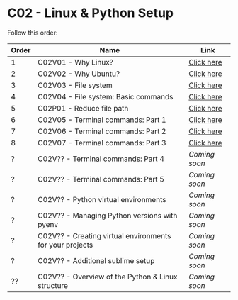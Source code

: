 # C02 - Linux & Python Setup

Follow this order:


| Order | Name                                                    | Link                     |
|-------|---------------------------------------------------------|--------------------------|
| 1     | C02V01 - Why Linux?                                     | [Click here](01-C02V01/) |
| 2     | C02V02 - Why Ubuntu?                                    | [Click here](02-C02V02/) |
| 3     | C02V03 - File system                                    | [Click here](03-C02V03/) |
| 4     | C02V04 - File system: Basic commands                    | [Click here](04-C02V04/) |
| 5     | C02P01 - Reduce file path                               | [Click here](05-C02P01/) |
| 6     | C02V05 - Terminal commands: Part 1                      | [Click here](06-C02V05/) |
| 7     | C02V06 - Terminal commands: Part 2                      | [Click here](07-C02V06/) |
| 8     | C02V07 - Terminal commands: Part 3                      | [Click here](08-C02V07/) |
| ?     | C02V?? - Terminal commands: Part 4                      | *Coming soon*            |
| ?     | C02V?? - Terminal commands: Part 5                      | *Coming soon*            |
| ?     | C02V?? - Python virtual environments                    | *Coming soon*            |
| ?     | C02V?? - Managing Python versions with pyenv            | *Coming soon*            |
| ?     | C02V?? - Creating virtual environments for your projects| *Coming soon*            |
| ?     | C02V?? - Additional sublime setup                       | *Coming soon*            |
| ??    | C02V?? - Overview of the Python & Linux structure       | *Coming soon*            |
